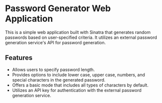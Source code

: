 # Password Generator Web Application

This is a simple web application built with Sinatra that generates random passwords based on user-specified criteria. It utilizes an external password generation service's API for password generation.

## Features

- Allows users to specify password length.
- Provides options to include lower case, upper case, numbers, and special characters in the generated password.
- Offers a basic mode that includes all types of characters by default.
- Utilizes an API key for authentication with the external password generation service.

